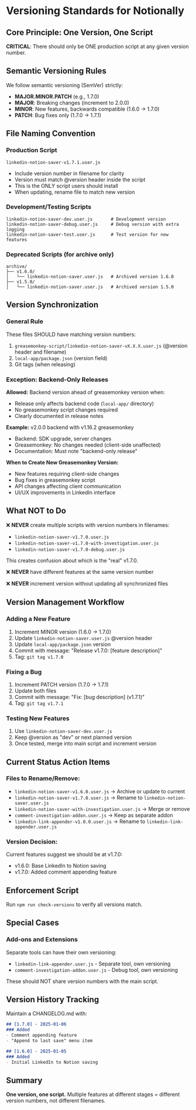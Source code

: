 # Versioning Standards for Notionally

## Core Principle: One Version, One Script

**CRITICAL**: There should only be ONE production script at any given version number.

## Semantic Versioning Rules

We follow semantic versioning (SemVer) strictly:
- **MAJOR.MINOR.PATCH** (e.g., 1.7.0)
- **MAJOR**: Breaking changes (increment to 2.0.0)
- **MINOR**: New features, backwards compatible (1.6.0 → 1.7.0)
- **PATCH**: Bug fixes only (1.7.0 → 1.7.1)

## File Naming Convention

### Production Script
```
linkedin-notion-saver-v1.7.1.user.js
```
- Include version number in filename for clarity
- Version must match @version header inside the script
- This is the ONLY script users should install
- When updating, rename file to match new version

### Development/Testing Scripts
```
linkedin-notion-saver-dev.user.js       # Development version
linkedin-notion-saver-debug.user.js     # Debug version with extra logging
linkedin-notion-saver-test.user.js      # Test version for new features
```

### Deprecated Scripts (for archive only)
```
archive/
├── v1.6.0/
│   └── linkedin-notion-saver.user.js   # Archived version 1.6.0
├── v1.5.0/
│   └── linkedin-notion-saver.user.js   # Archived version 1.5.0
```

## Version Synchronization

### General Rule

These files SHOULD have matching version numbers:
1. `greasemonkey-script/linkedin-notion-saver-vX.X.X.user.js` (@version header and filename)
2. `local-app/package.json` (version field)
3. Git tags (when releasing)

### Exception: Backend-Only Releases

**Allowed:** Backend version ahead of greasemonkey version when:
- Release only affects backend code (`local-app/` directory)
- No greasemonkey script changes required
- Clearly documented in release notes

**Example:** v2.0.0 backend with v1.16.2 greasemonkey
- Backend: SDK upgrade, server changes
- Greasemonkey: No changes needed (client-side unaffected)
- Documentation: Must note "backend-only release"

**When to Create New Greasemonkey Version:**
- New features requiring client-side changes
- Bug fixes in greasemonkey script
- API changes affecting client communication
- UI/UX improvements in LinkedIn interface

## What NOT to Do

❌ **NEVER** create multiple scripts with version numbers in filenames:
- `linkedin-notion-saver-v1.7.0.user.js`
- `linkedin-notion-saver-v1.7.0-with-investigation.user.js`
- `linkedin-notion-saver-v1.7.0-debug.user.js`

This creates confusion about which is the "real" v1.7.0.

❌ **NEVER** have different features at the same version number

❌ **NEVER** increment version without updating all synchronized files

## Version Management Workflow

### Adding a New Feature
1. Increment MINOR version (1.6.0 → 1.7.0)
2. Update `linkedin-notion-saver.user.js` @version header
3. Update `local-app/package.json` version
4. Commit with message: "Release v1.7.0: [feature description]"
5. Tag: `git tag v1.7.0`

### Fixing a Bug
1. Increment PATCH version (1.7.0 → 1.7.1)
2. Update both files
3. Commit with message: "Fix: [bug description] (v1.7.1)"
4. Tag: `git tag v1.7.1`

### Testing New Features
1. Use `linkedin-notion-saver-dev.user.js`
2. Keep @version as "dev" or next planned version
3. Once tested, merge into main script and increment version

## Current Status Action Items

### Files to Rename/Remove:
- `linkedin-notion-saver-v1.6.0.user.js` → Archive or update to current
- `linkedin-notion-saver-v1.7.0.user.js` → Rename to `linkedin-notion-saver.user.js`
- `linkedin-notion-saver-with-investigation.user.js` → Merge or remove
- `comment-investigation-addon.user.js` → Keep as separate addon
- `linkedin-link-appender-v1.0.0.user.js` → Rename to `linkedin-link-appender.user.js`

### Version Decision:
Current features suggest we should be at v1.7.0:
- v1.6.0: Base LinkedIn to Notion saving
- v1.7.0: Added comment appending feature

## Enforcement Script

Run `npm run check-versions` to verify all versions match.

## Special Cases

### Add-ons and Extensions
Separate tools can have their own versioning:
- `linkedin-link-appender.user.js` - Separate tool, own versioning
- `comment-investigation-addon.user.js` - Debug tool, own versioning

These should NOT share version numbers with the main script.

## Version History Tracking

Maintain a CHANGELOG.md with:
```markdown
## [1.7.0] - 2025-01-06
### Added
- Comment appending feature
- "Append to last save" menu item

## [1.6.0] - 2025-01-05
### Added
- Initial LinkedIn to Notion saving
```

## Summary

**One version, one script.** Multiple features at different stages = different version numbers, not different filenames.